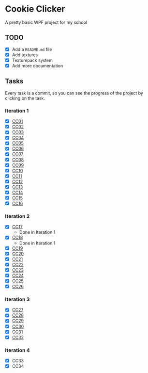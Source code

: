 # Cookie Clicker
A pretty basic WPF project for my school

## TODO
- [X] Add a `README.md` file
- [X] Add textures
- [X] Texturepack system
- [X] Add more documentation

## Tasks
Every task is a commit, so you can see the progress of the project by clicking on the task.

### Iteration 1
- [X] [CC01](https://github.com/JustRed23/CookieClicker/commit/48dd25023b788edd083c0c639ffa85771154e0a0)
- [X] [CC02](https://github.com/JustRed23/CookieClicker/commit/ddc9349e632cecf2ca64592b3a98a65e81385d87)
- [X] [CC03](https://github.com/JustRed23/CookieClicker/commit/48dd25023b788edd083c0c639ffa85771154e0a0)
- [X] [CC04](https://github.com/JustRed23/CookieClicker/commit/48dd25023b788edd083c0c639ffa85771154e0a0)
- [X] [CC05](https://github.com/JustRed23/CookieClicker/commit/48dd25023b788edd083c0c639ffa85771154e0a0)
- [X] [CC06](https://github.com/JustRed23/CookieClicker/commit/48dd25023b788edd083c0c639ffa85771154e0a0)
- [X] [CC07](https://github.com/JustRed23/CookieClicker/commit/48dd25023b788edd083c0c639ffa85771154e0a0)
- [X] [CC08](https://github.com/JustRed23/CookieClicker/commit/a8dd164b72ecf160029fcd44b574d3406e7a9027)
- [X] [CC09](https://github.com/JustRed23/CookieClicker/commit/072505cc172f2a9ac1a9eeb7b4004f7086bf737a)
- [X] [CC10](https://github.com/JustRed23/CookieClicker/commit/072505cc172f2a9ac1a9eeb7b4004f7086bf737a)
- [X] [CC11](https://github.com/JustRed23/CookieClicker/commit/072505cc172f2a9ac1a9eeb7b4004f7086bf737a)
- [X] [CC12](https://github.com/JustRed23/CookieClicker/commit/a24570a3a062de07c96ec63e210777e5ac2ca0a7)
- [X] [CC13](https://github.com/JustRed23/CookieClicker/commit/0da070f68fc0f5fb1f0264930b904b0c4bc449d5)
- [X] [CC14](https://github.com/JustRed23/CookieClicker/commit/0da070f68fc0f5fb1f0264930b904b0c4bc449d5)
- [X] [CC15](https://github.com/JustRed23/CookieClicker/commit/f5166b1557660820ef151178a173c3e263c3d26b)
- [X] [CC16](https://github.com/JustRed23/CookieClicker/commit/f9aa59b502b5c862f9c3fb7338018598ebb9b75a)

### Iteration 2
- [X] [CC17](https://github.com/JustRed23/CookieClicker/commit/f5166b1557660820ef151178a173c3e263c3d26b)
	- Done in Iteration 1
- [X] [CC18](https://github.com/JustRed23/CookieClicker/commit/f5166b1557660820ef151178a173c3e263c3d26b)
	- Done in Iteration 1
- [X] [CC19](https://github.com/JustRed23/CookieClicker/commit/8e267076d060eb95c72a46156edc6db3f596714a)
- [X] [CC20](https://github.com/JustRed23/CookieClicker/commit/6dd4b5462bcaa549141f35c4139f492c929af1a9)
- [X] [CC21](https://github.com/JustRed23/CookieClicker/commit/6dd4b5462bcaa549141f35c4139f492c929af1a9)
- [X] [CC22](https://github.com/JustRed23/CookieClicker/commit/ac0537aa6a25c7e785b7e91c1b0fa4c976845d29)
- [X] [CC23](https://github.com/JustRed23/CookieClicker/commit/ac0537aa6a25c7e785b7e91c1b0fa4c976845d29)
- [X] [CC24](https://github.com/JustRed23/CookieClicker/commit/ac0537aa6a25c7e785b7e91c1b0fa4c976845d29)
- [X] [CC25](https://github.com/JustRed23/CookieClicker/commit/73f9f8bbacee864ee246f0616a1292404631d059)
- [X] [CC26](https://github.com/JustRed23/CookieClicker/commit/04e1e07a2ff6e5409907a394618c376ae46ccedc)
 
### Iteration 3
- [X] [CC27](https://github.com/JustRed23/CookieClicker/commit/01379a66b33162f68abcdc4cb7b45897f90ef6d3)
- [X] [CC28](https://github.com/JustRed23/CookieClicker/commit/01379a66b33162f68abcdc4cb7b45897f90ef6d3)
- [X] [CC29](https://github.com/JustRed23/CookieClicker/commit/b13f4ca5816d6bac1745874a5cc57c8be2c65e58)
- [X] [CC30](https://github.com/JustRed23/CookieClicker/commit/7adffe79c8435586223c2d58ffedb990077324ca)
- [X] [CC31](https://github.com/JustRed23/CookieClicker/commit/5298436090eb36f2b1d77be58755be2e663e96a9)
- [X] [CC32](https://github.com/JustRed23/CookieClicker/commit/2056cfdaeaed4f5c699df1992d4d6fda32d8003e)

### Iteration 4
- [X] CC33
- [X] CC34
